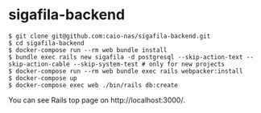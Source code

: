 # sigafila-backend

```
$ git clone git@github.com:caio-nas/sigafila-backend.git
$ cd sigafila-backend
$ docker-compose run --rm web bundle install
$ bundle exec rails new sigafila -d postgresql --skip-action-text --skip-action-cable --skip-system-test # only for new projects
$ docker-compose run --rm web bundle exec rails webpacker:install
$ docker-compose up
$ docker-compose exec web ./bin/rails db:create
```

You can see Rails top page on http://localhost:3000/.
